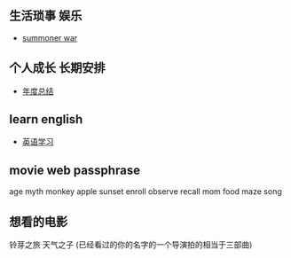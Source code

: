 ## 生活琐事 娱乐
* [summoner war](./life/gaming/魔灵召唤)

## 个人成长 长期安排
* [年度总结](./life/annual_conclusion)

## learn english
* [英语学习](./life/learn_english)

## movie web passphrase
age myth monkey apple sunset enroll observe recall mom food maze song

## 想看的电影
铃芽之旅 天气之子 (已经看过的你的名字的一个导演拍的相当于三部曲)
